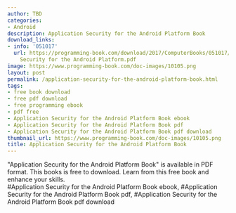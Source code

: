 ```yaml
---
author: TBD
categories:
- Android
description: Application Security for the Android Platform Book
download_links:
- info: '051017'
  url: https://programming-book.com/download/2017/ComputerBooks/051017/Application
    Security for the Android Platform.pdf
image: https://www.programming-book.com/doc-images/10105.png
layout: post
permalink: /application-security-for-the-android-platform-book.html
tags:
- free book download
- free pdf download
- free programming ebook
- pdf free
- Application Security for the Android Platform Book ebook
- Application Security for the Android Platform Book pdf
- Application Security for the Android Platform Book pdf download
thumbnail_url: https://www.programming-book.com/doc-images/10105.png
title: Application Security for the Android Platform Book
---
```


 
<div class="item-desc text-justify">
  "Application Security for the Android Platform Book" is available in PDF format. This books is free to download. Learn from this free book and enhance your skills.
  <br>
  #Application Security for the Android Platform Book ebook, #Application Security for the Android Platform Book pdf, #Application Security for the Android Platform Book pdf download
</div>